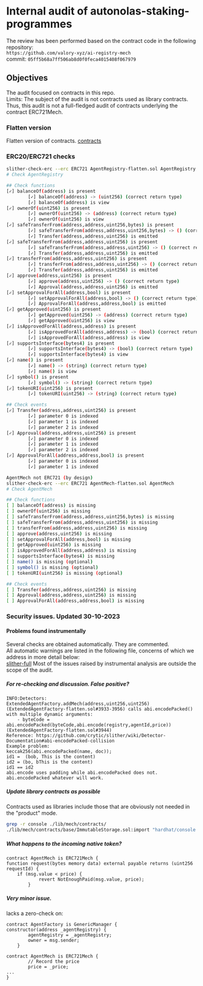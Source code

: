 # Internal audit of autonolas-staking-programmes
The review has been performed based on the contract code in the following repository:<br>
`https://github.com/valory-xyz/ai-registry-mech` <br>
commit: `05ff5b68a7ff506ab8d0f0feca4015408f067979` <br> 

## Objectives
The audit focused on contracts in this repo. <br>
Limits: The subject of the audit is not contracts used as library contracts. Thus, this audit is not a full-fledged audit of contracts underlying the contract ERC721Mech. <br>

### Flatten version
Flatten version of contracts. [contracts](https://github.com/valory-xyz/ai-registry-mech/blob/main/audits/internal/analysis/contracts) 

### ERC20/ERC721 checks
```bash
slither-check-erc --erc ERC721 AgentRegistry-flatten.sol AgentRegistry
# Check AgentRegistry

## Check functions
[✓] balanceOf(address) is present
        [✓] balanceOf(address) -> (uint256) (correct return type)
        [✓] balanceOf(address) is view
[✓] ownerOf(uint256) is present
        [✓] ownerOf(uint256) -> (address) (correct return type)
        [✓] ownerOf(uint256) is view
[✓] safeTransferFrom(address,address,uint256,bytes) is present
        [✓] safeTransferFrom(address,address,uint256,bytes) -> () (correct return type)
        [✓] Transfer(address,address,uint256) is emitted
[✓] safeTransferFrom(address,address,uint256) is present
        [✓] safeTransferFrom(address,address,uint256) -> () (correct return type)
        [✓] Transfer(address,address,uint256) is emitted
[✓] transferFrom(address,address,uint256) is present
        [✓] transferFrom(address,address,uint256) -> () (correct return type)
        [✓] Transfer(address,address,uint256) is emitted
[✓] approve(address,uint256) is present
        [✓] approve(address,uint256) -> () (correct return type)
        [✓] Approval(address,address,uint256) is emitted
[✓] setApprovalForAll(address,bool) is present
        [✓] setApprovalForAll(address,bool) -> () (correct return type)
        [✓] ApprovalForAll(address,address,bool) is emitted
[✓] getApproved(uint256) is present
        [✓] getApproved(uint256) -> (address) (correct return type)
        [✓] getApproved(uint256) is view
[✓] isApprovedForAll(address,address) is present
        [✓] isApprovedForAll(address,address) -> (bool) (correct return type)
        [✓] isApprovedForAll(address,address) is view
[✓] supportsInterface(bytes4) is present
        [✓] supportsInterface(bytes4) -> (bool) (correct return type)
        [✓] supportsInterface(bytes4) is view
[✓] name() is present
        [✓] name() -> (string) (correct return type)
        [✓] name() is view
[✓] symbol() is present
        [✓] symbol() -> (string) (correct return type)
[✓] tokenURI(uint256) is present
        [✓] tokenURI(uint256) -> (string) (correct return type)

## Check events
[✓] Transfer(address,address,uint256) is present
        [✓] parameter 0 is indexed
        [✓] parameter 1 is indexed
        [✓] parameter 2 is indexed
[✓] Approval(address,address,uint256) is present
        [✓] parameter 0 is indexed
        [✓] parameter 1 is indexed
        [✓] parameter 2 is indexed
[✓] ApprovalForAll(address,address,bool) is present
        [✓] parameter 0 is indexed
        [✓] parameter 1 is indexed

AgentMech not ERC721 (by design)
slither-check-erc --erc ERC721 AgentMech-flatten.sol AgentMech    
# Check AgentMech

## Check functions
[ ] balanceOf(address) is missing 
[ ] ownerOf(uint256) is missing 
[ ] safeTransferFrom(address,address,uint256,bytes) is missing 
[ ] safeTransferFrom(address,address,uint256) is missing 
[ ] transferFrom(address,address,uint256) is missing 
[ ] approve(address,uint256) is missing 
[ ] setApprovalForAll(address,bool) is missing 
[ ] getApproved(uint256) is missing 
[ ] isApprovedForAll(address,address) is missing 
[ ] supportsInterface(bytes4) is missing 
[ ] name() is missing (optional)
[ ] symbol() is missing (optional)
[ ] tokenURI(uint256) is missing (optional)

## Check events
[ ] Transfer(address,address,uint256) is missing
[ ] Approval(address,address,uint256) is missing
[ ] ApprovalForAll(address,address,bool) is missing
```

### Security issues. Updated 30-10-2023
#### Problems found instrumentally
Several checks are obtained automatically. They are commented. <br>
All automatic warnings are listed in the following file, concerns of which we address in more detail below: <br>
[slither-full](https://github.com/valory-xyz/autonolas-staking-programmes/blob/main/audits/internal/analysis/slither_full.txt) 
Most of the issues raised by instrumental analysis are outside the scope of the audit. <br>

##### For re-checking and discussion. False positive?
```
INFO:Detectors:
ExtendedAgentFactory.addMech(address,uint256,uint256) (ExtendedAgentFactory-flatten.sol#3933-3956) calls abi.encodePacked() with multiple dynamic arguments:
	- byteCode = abi.encodePacked(byteCode,abi.encode(registry,agentId,price)) (ExtendedAgentFactory-flatten.sol#3944)
Reference: https://github.com/crytic/slither/wiki/Detector-Documentation#abi-encodePacked-collision
Example problem:
keccak256(abi.encodePacked(name, doc));
id1 =  (bob, This is the content)
id2 = (bo, bThis is the content)
id1 == id2
abi.encode uses padding while abi.encodePacked does not. abi.encodePacked whatever will work.
```

##### Update library contracts as possible
Contracts used as libraries include those that are obviously not needed in the "product" mode. <br> 
```bash
grep -r console ./lib/mech/contracts/    
./lib/mech/contracts/base/ImmutableStorage.sol:import "hardhat/console.sol";
```

##### What happens to the incoming native token?
```solidity
contract AgentMech is ERC721Mech {
function request(bytes memory data) external payable returns (uint256 requestId) {
    if (msg.value < price) {
            revert NotEnoughPaid(msg.value, price);
        }

```

##### Very minor issue.
lacks a zero-check on: <br>
```solidity
contract AgentFactory is GenericManager {
constructor(address _agentRegistry) {
        agentRegistry = _agentRegistry;
        owner = msg.sender;
    }

contract AgentMech is ERC721Mech {
        // Record the price
        price = _price;
...
}
```
